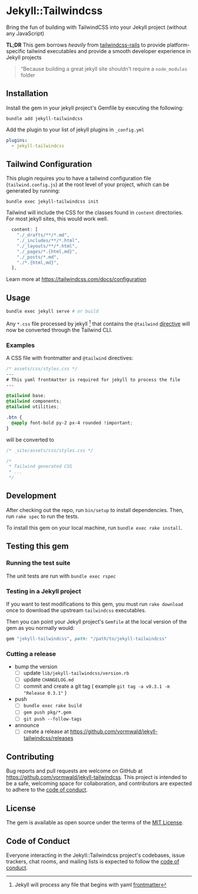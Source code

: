 # Jekyll::Tailwindcss

Bring the fun of building with TailwindCSS into your Jekyll project (without any JavaScript)

**TL;DR** This gem borrows *heavily* from [tailwindcss-rails](https://github.com/rails/tailwindcss-rails) to provide platform-specific tailwind executables and provide a smooth developer experience in Jekyll projects

> “Because building a great jekyll site shouldn’t require a `node_modules` folder

## Installation

Install the gem in your jekyll project's Gemfile by executing the following:

```
bundle add jekyll-tailwindcss
```

Add the plugin to your list of jekyll plugins in `_config.yml`

```yml
plugins:
  - jekyll-tailwindcss
```

## Tailwind Configuration

This plugin requires you to have a tailwind configuration file (`tailwind.config.js`) at the root level of your project, which can be generated by running:

```
bundle exec jekyll-tailwindcss init
```

Tailwind will include the CSS for the classes found in `content` directories. For most jekyll sites, this would work well.

```js
  content: [
    "./_drafts/**/*.md",
    "./_includes/**/*.html",
    "./_layouts/**/*.html",
    "./_pages/*.{html,md}",
    "./_posts/*.md",
    "./*.{html,md}",
  ],
```

Learn more at https://tailwindcss.com/docs/configuration



## Usage

```sh
bundle exec jekyll serve # or build
```

Any `*.css` file processed by jekyll [^1] that contains the `@tailwind` [directive](https://tailwindcss.com/docs/functions-and-directives#config) will now be converted through the Tailwind CLI.

[^1]: Jekyll will process any file that begins with yaml [frontmatter](https://jekyllrb.com/docs/front-matter/)

### Examples


A CSS file with frontmatter and `@tailwind` directives:

```css
/* assets/css/styles.css */
---
# This yaml frontmatter is required for jekyll to process the file
---

@tailwind base;
@tailwind components;
@tailwind utilities;

.btn {
  @apply font-bold py-2 px-4 rounded !important;
}
```

will be converted to

```css
/* _site/assets/css/styles.css */

/*
 * Tailwind generated CSS 
 * ...
 */
```

## Development

After checking out the repo, run `bin/setup` to install dependencies. Then, run `rake spec` to run the tests. 

To install this gem on your local machine, run `bundle exec rake install`.

## Testing this gem

### Running the test suite

The unit tests are run with `bundle exec rspec`

### Testing in a Jekyll project

If you want to test modifications to this gem, you must run `rake download` once to download the upstream `tailwindcss` executables.

Then you can point your Jekyll project's `Gemfile` at the local version of the gem as you normally would:

``` ruby
gem "jekyll-tailwindcss", path: "/path/to/jekyll-tailwindcss"
```

### Cutting a release

- bump the version
  - [ ] update `lib/jekyll-tailwindcss/version.rb`
  - [ ] update `CHANGELOG.md`
  - [ ] commit and create a git tag ( example `git tag -a v0.3.1 -m "Release 0.3.1"` )
- push
  - [ ] `bundle exec rake build`
  - [ ] `gem push pkg/*.gem`
  - [ ] `git push --follow-tags`
- announce
  - [ ] create a release at https://github.com/vormwald/jekyll-tailwindcss/releases

## Contributing

Bug reports and pull requests are welcome on GitHub at https://github.com/vormwald/jekyll-tailwindcss. This project is intended to be a safe, welcoming space for collaboration, and contributors are expected to adhere to the [code of conduct](https://github.com/vormwald/jekyll-tailwindcss/blob/main/CODE_OF_CONDUCT.md).



## License

The gem is available as open source under the terms of the [MIT License](https://opensource.org/licenses/MIT).

## Code of Conduct

Everyone interacting in the Jekyll::Tailwindcss project's codebases, issue trackers, chat rooms, and mailing lists is expected to follow the [code of conduct](https://github.com/vormwald/jekyll-tailwindcss/blob/main/CODE_OF_CONDUCT.md).
